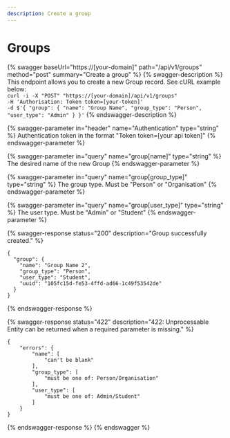 ```yaml
---
description: Create a group
---
```


# Groups

{% swagger baseUrl="https://[your-domain]" path="/api/v1/groups" method="post" summary="Create a group" %}
{% swagger-description %}
This endpoint allows you to create a new Group record. See cURL example below:\
`curl -i -X "POST" "https://[your-domain]/api/v1/groups"`\
`-H 'Authorisation: Token token=[your-token]'`\
`-d $'{ "group": { "name": "Group Name", "group_type": "Person", "user_type": "Admin" } }'`
{% endswagger-description %}

{% swagger-parameter in="header" name="Authentication" type="string" %}
Authentication token in the format "Token token=\[your api token]"
{% endswagger-parameter %}

{% swagger-parameter in="query" name="group[name]" type="string" %}
The desired name of the new Group
{% endswagger-parameter %}

{% swagger-parameter in="query" name="group[group_type]" type="string" %}
The group type. Must be "Person" or "Organisation"
{% endswagger-parameter %}

{% swagger-parameter in="query" name="group[user_type]" type="string" %}
The user type. Must be "Admin" or "Student"
{% endswagger-parameter %}

{% swagger-response status="200" description="Group successfully created." %}
```
{
  "group": {
    "name": "Group Name 2",
    "group_type": "Person",
    "user_type": "Student",
    "uuid": "105fc15d-fe53-4ffd-ad66-1c49f53542de"
  }
}
```
{% endswagger-response %}

{% swagger-response status="422" description="422: Unprocessable Entity can be returned when a required parameter is missing." %}
```
{
    "errors": {
        "name": [
            "can't be blank"
        ],
        "group_type": [
            "must be one of: Person/Organisation"
        ],
        "user_type": [
            "must be one of: Admin/Student"
        ]
    }
}
```
{% endswagger-response %}
{% endswagger %}

